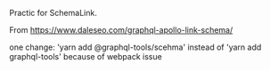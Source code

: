 Practic for SchemaLink.

From https://www.daleseo.com/graphql-apollo-link-schema/

one change: 'yarn add @graphql-tools/scehma' instead of 'yarn add graphql-tools' because of webpack issue
